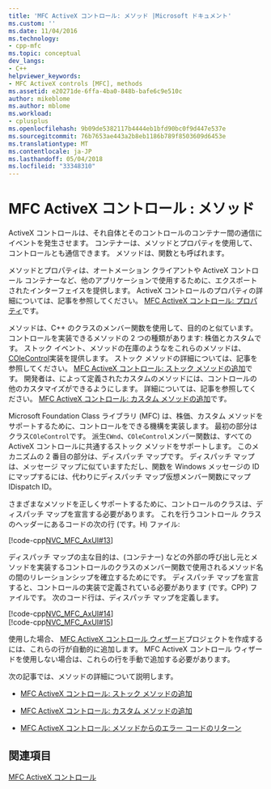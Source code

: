 ```yaml
---
title: 'MFC ActiveX コントロール: メソッド |Microsoft ドキュメント'
ms.custom: ''
ms.date: 11/04/2016
ms.technology:
- cpp-mfc
ms.topic: conceptual
dev_langs:
- C++
helpviewer_keywords:
- MFC ActiveX controls [MFC], methods
ms.assetid: e20271de-6ffa-4ba0-848b-bafe6c9e510c
author: mikeblome
ms.author: mblome
ms.workload:
- cplusplus
ms.openlocfilehash: 9b09de5382117b4444eb1bfd90bc0f9d447e537e
ms.sourcegitcommit: 76b7653ae443a2b8eb1186b789f8503609d6453e
ms.translationtype: MT
ms.contentlocale: ja-JP
ms.lasthandoff: 05/04/2018
ms.locfileid: "33348310"
---
```

# <a name="mfc-activex-controls-methods"></a>MFC ActiveX コントロール : メソッド
ActiveX コントロールは、それ自体とそのコントロールのコンテナー間の通信にイベントを発生させます。 コンテナーは、メソッドとプロパティを使用して、コントロールとも通信できます。 メソッドは、関数とも呼ばれます。  
  
 メソッドとプロパティは、オートメーション クライアントや ActiveX コントロール コンテナーなど、他のアプリケーションで使用するために、エクスポートされたインターフェイスを提供します。 ActiveX コントロールのプロパティの詳細については、記事を参照してください。 [MFC ActiveX コントロール: プロパティ](../mfc/mfc-activex-controls-properties.md)です。  
  
 メソッドは、C++ のクラスのメンバー関数を使用して、目的のと似ています。 コントロールを実装できるメソッドの 2 つの種類があります: 株価とカスタムです。 ストック イベント、メソッドの在庫のようなをこれらのメソッドは、 [COleControl](../mfc/reference/colecontrol-class.md)実装を提供します。 ストック メソッドの詳細については、記事を参照してください。 [MFC ActiveX コントロール: ストック メソッドの追加](../mfc/mfc-activex-controls-adding-stock-methods.md)です。 開発者は、によって定義されたカスタムのメソッドには、コントロールの他のカスタマイズができるようにします。 詳細については、記事を参照してください。 [MFC ActiveX コントロール: カスタム メソッドの追加](../mfc/mfc-activex-controls-adding-custom-methods.md)です。  
  
 Microsoft Foundation Class ライブラリ (MFC) は、株価、カスタム メソッドをサポートするために、コントロールをできる機構を実装します。 最初の部分はクラス`COleControl`です。 派生`CWnd`、`COleControl`メンバー関数は、すべての ActiveX コントロールに共通するストック メソッドをサポートします。 このメカニズムの 2 番目の部分は、ディスパッチ マップです。 ディスパッチ マップは、メッセージ マップに似ていますただし、関数を Windows メッセージの ID にマップするには、代わりにディスパッチ マップ仮想メンバー関数にマップ IDispatch ID。  
  
 さまざまなメソッドを正しくサポートするために、コントロールのクラスは、ディスパッチ マップを宣言する必要があります。 これを行うコントロール クラスのヘッダーにあるコードの次の行 (です。H) ファイル:  
  
 [!code-cpp[NVC_MFC_AxUI#13](../mfc/codesnippet/cpp/mfc-activex-controls-methods_1.h)]  
  
 ディスパッチ マップの主な目的は、(コンテナー) などの外部の呼び出し元とメソッドを実装するコントロールのクラスのメンバー関数で使用されるメソッド名の間のリレーションシップを確立するためにです。 ディスパッチ マップを宣言すると、コントロールの実装で定義されている必要があります (です。CPP) ファイルです。 次のコード行は、ディスパッチ マップを定義します。  
  
 [!code-cpp[NVC_MFC_AxUI#14](../mfc/codesnippet/cpp/mfc-activex-controls-methods_2.cpp)]  
[!code-cpp[NVC_MFC_AxUI#15](../mfc/codesnippet/cpp/mfc-activex-controls-methods_3.cpp)]  
  
 使用した場合、 [MFC ActiveX コントロール ウィザード](../mfc/reference/mfc-activex-control-wizard.md)プロジェクトを作成するには、これらの行が自動的に追加します。 MFC ActiveX コントロール ウィザードを使用しない場合は、これらの行を手動で追加する必要があります。  
  
 次の記事では、メソッドの詳細について説明します。  
  
-   [MFC ActiveX コントロール: ストック メソッドの追加](../mfc/mfc-activex-controls-adding-stock-methods.md)  
  
-   [MFC ActiveX コントロール: カスタム メソッドの追加](../mfc/mfc-activex-controls-adding-custom-methods.md)  
  
-   [MFC ActiveX コントロール: メソッドからのエラー コードのリターン](../mfc/mfc-activex-controls-returning-error-codes-from-a-method.md)  
  
## <a name="see-also"></a>関連項目  
 [MFC ActiveX コントロール](../mfc/mfc-activex-controls.md)

